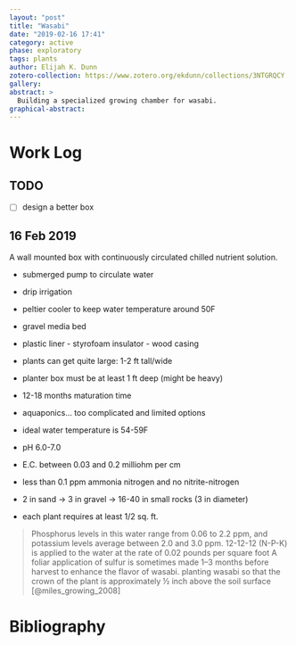 ```yaml
---
layout: "post"
title: "Wasabi"
date: "2019-02-16 17:41"
category: active
phase: exploratory
tags: plants
author: Elijah K. Dunn
zotero-collection: https://www.zotero.org/ekdunn/collections/3NTGRQCY
gallery:
abstract: >
  Building a specialized growing chamber for wasabi.
graphical-abstract:
---
```


# Work Log

## TODO

- [ ] design a better box

## 16 Feb 2019

A wall mounted box with continuously circulated chilled nutrient solution.
- submerged pump to circulate water
- drip irrigation
- peltier cooler to keep water temperature around 50F
- gravel media bed
- plastic liner - styrofoam insulator - wood casing
- plants can get quite large: 1-2 ft tall/wide
- planter box must be at least 1 ft deep (might be heavy)
- 12-18 months maturation time
- aquaponics... too complicated and limited options


- ideal water temperature is 54-59F
- pH 6.0-7.0
- E.C. between 0.03 and 0.2 milliohm per cm
- less than 0.1 ppm ammonia nitrogen and no nitrite-nitrogen
- 2 in sand -> 3 in gravel -> 16-40 in small rocks (3 in diameter)
- each plant requires at least 1/2 sq. ft.


> Phosphorus levels in this water range from 0.06 to 2.2 ppm, and potassium levels average between 2.0 and 3.0 ppm.
> 12-12-12 (N-P-K) is applied to the water at the rate of 0.02 pounds per square foot
> A foliar application of sulfur is sometimes made 1–3 months before harvest to enhance the flavor of wasabi.
> planting wasabi so that the crown of the plant is approximately ½ inch above the soil surface [@miles_growing_2008]

# Bibliography

<!--notes-->

<!--links-->
